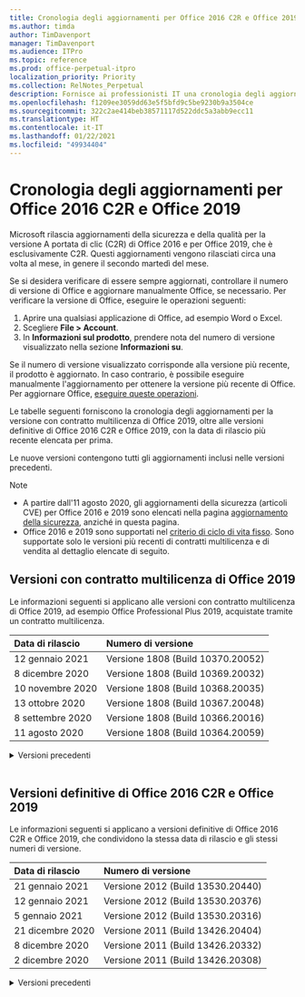 ```yaml
---
title: Cronologia degli aggiornamenti per Office 2016 C2R e Office 2019
ms.author: timda
author: TimDavenport
manager: TimDavenport
ms.audience: ITPro
ms.topic: reference
ms.prod: office-perpetual-itpro
localization_priority: Priority
ms.collection: RelNotes_Perpetual
description: Fornisce ai professionisti IT una cronologia degli aggiornamenti per le versioni con licenza perpetua di Office 2016 e 2019 che usano la tecnologia A portata di clic (C2R)
ms.openlocfilehash: f1209ee3059dd63e5f5bfd9c5be9230b9a3504ce
ms.sourcegitcommit: 322c2ae414beb38571117d522ddc5a3abb9ecc11
ms.translationtype: HT
ms.contentlocale: it-IT
ms.lasthandoff: 01/22/2021
ms.locfileid: "49934404"
---
```

# <a name="update-history-for-office-2016-c2r-and-office-2019"></a>Cronologia degli aggiornamenti per Office 2016 C2R e Office 2019

Microsoft rilascia aggiornamenti della sicurezza e della qualità per la versione A portata di clic (C2R) di Office 2016 e per Office 2019, che è esclusivamente C2R. Questi aggiornamenti vengono rilasciati circa una volta al mese, in genere il secondo martedì del mese.

Se si desidera verificare di essere sempre aggiornati, controllare il numero di versione di Office e aggiornare manualmente Office, se necessario. Per verificare la versione di Office, eseguire le operazioni seguenti:

  1.    Aprire una qualsiasi applicazione di Office, ad esempio Word o Excel.
  2.    Scegliere **File > Account**.
  3.    In **Informazioni sul prodotto**, prendere nota del numero di versione visualizzato nella sezione **Informazioni su**.

Se il numero di versione visualizzato corrisponde alla versione più recente, il prodotto è aggiornato. In caso contrario, è possibile eseguire manualmente l'aggiornamento per ottenere la versione più recente di Office. Per aggiornare Office, [eseguire queste operazioni](https://support.office.com/article/2ab296f3-7f03-43a2-8e50-46de917611c5).


Le tabelle seguenti forniscono la cronologia degli aggiornamenti per la versione con contratto multilicenza di Office 2019, oltre alle versioni definitive di Office 2016 C2R e Office 2019, con la data di rilascio più recente elencata per prima.

Le nuove versioni contengono tutti gli aggiornamenti inclusi nelle versioni precedenti.


 > [!NOTE]
> - A partire dall'11 agosto 2020, gli aggiornamenti della sicurezza (articoli CVE) per Office 2016 e 2019 sono elencati nella pagina [aggiornamento della sicurezza](https://docs.microsoft.com/officeupdates/microsoft365-apps-security-updates), anziché in questa pagina. 
> - Office 2016 e 2019 sono supportati nel [criterio di ciclo di vita fisso](https://docs.microsoft.com/lifecycle/policies/fixed). Sono supportate solo le versioni più recenti di contratti multilicenza e di vendita al dettaglio elencate di seguito.


## <a name="volume-licensed-versions-of-office-2019"></a>Versioni con contratto multilicenza di Office 2019
Le informazioni seguenti si applicano alle versioni con contratto multilicenza di Office 2019, ad esempio Office Professional Plus 2019, acquistate tramite un contratto multilicenza.

[//]: # (NON RIMUOVERE L'INIZIO DELLA TABELLA VL)


|**Data di rilascio**|**Numero di versione**|
|:-----|:-----|
|12 gennaio 2021|Versione 1808 (Build 10370.20052)|
|8 dicembre 2020|Versione 1808 (Build 10369.20032)|
|10 novembre 2020|Versione 1808 (Build 10368.20035)|
|13 ottobre 2020|Versione 1808 (Build 10367.20048)|
|8 settembre 2020|Versione 1808 (Build 10366.20016)|
|11 agosto 2020|Versione 1808 (Build 10364.20059)|


[//]: # (NON RIMUOVERE LA FINE DELLA TABELLA VL)

<details>
<summary>Versioni precedenti</summary>
 

[//]: # (NON RIMUOVERE L'INIZIO DELLA VECCHIA TABELLA VL)


|**Data di rilascio**|**Numero di versione**|
|:-----|:-----|
|14 luglio 2020   |Versione 1808 (Build 10363.20015)  |
|9 giugno 2020   |Versione 1808 (Build 10361.20002)  |
|12 maggio 2020   |Versione 1808 (Build 10359.20023)  |
|14 aprile 2020   |Versione 1808 (Build 10358.20061)  |
|10 marzo 2020   |Versione 1808 (Build 10357.20081)  |
|11 febbraio 2020   |Versione 1808 (Build 10356.20006)  |


[//]: # (NON RIMUOVERE LA FINE DELLA VECCHIA TABELLA VL)

</details>


<br/>

## <a name="retail-versions-of-office-2016-c2r-and-office-2019"></a>Versioni definitive di Office 2016 C2R e Office 2019
Le informazioni seguenti si applicano a versioni definitive di Office 2016 C2R e Office 2019, che condividono la stessa data di rilascio e gli stessi numeri di versione.

[//]: # (NON RIMUOVERE L'INIZIO DELLA TABELLA RETAIL)


|**Data di rilascio**|**Numero di versione**|
|:-----|:-----|
|21 gennaio 2021|Versione 2012 (Build 13530.20440)|
|12 gennaio 2021|Versione 2012 (Build 13530.20376)|
|5 gennaio 2021|Versione 2012 (Build 13530.20316)|
|21 dicembre 2020|Versione 2011 (Build 13426.20404)|
|8 dicembre 2020|Versione 2011 (Build 13426.20332)|
|2 dicembre 2020|Versione 2011 (Build 13426.20308)|


[//]: # (NON RIMUOVERE LA FINE DELLA TABELLA RETAIL)

<details>
<summary>Versioni precedenti</summary>
 

[//]: # (NON RIMUOVERE L'INIZIO DELLA VECCHIA TABELLA RETAIL)


|**Data di rilascio**|**Numero di versione**|
|:-----|:-----|
|30 novembre 2020|Versione 2011 (Build 13426.20294)|
|23 novembre 2020|Versione 2011 (Build 13426.20274)|
|17 novembre 2020|Versione 2010 (Build 13328.20408)|
|10 novembre 2020|Version 2010 (Build 13328.20356)|
|27 ottobre 2020|Versione 2010 (Build 13328.20292)|
|21 ottobre 2020|Versione 2009 (Build 13231.20418)|
|13 ottobre 2020|Versione 2009 (Build 13231.20390)|
|8 ottobre 2020|Versione 2009 (Build 13231.20368)|
|28 settembre 2020|Versione 2009 (Build 13231.20262)|
|22 settembre 2020|Versione 2008 (Build 13127.20508)|
|9 settembre 2020|Versione 2008 (Build 13127.20408)|
|31 agosto 2020|Versione 2008 (Build 13127.20296)|
|25 agosto 2020|Versione 2007 (Build 13029.20460)|
|11 agosto 2020|Versione 2007 (Build 13029.20344)|
|30 luglio 2020|Versione 2007 (Build 13029.20308)  |
|28 luglio 2020|Versione 2006 (Build 13001.20498)  |
|14 luglio 2020|Versione 2006 (Build 13001.20384)  |
|30 giugno 2020|Versione 2006 (Build 13001.20266)  |
|24 giugno 2020|Versione 2005 (Build 12827.20470)  |
|9 giugno 2020|Versione 2005 (Build 12827.20336)  |
|2 giugno 2020|Versione 2005 (Build 12827.20268)  |
|21 maggio 2020|Versione 2004 (Build 12730.20352)  |
|12 maggio 2020|Versione 2004 (Build 12730.20270)  |
|4 maggio 2020|Versione 2004 (Build 12730.20250)  |
|29 aprile 2020|Versione 2004 (Build 12730.20236)  |
|15 aprile 2020|Versione 2003 (Build 12624.20466)  |
|14 aprile 2020|Versione 2003 (Build 12624.20442)  |
|31 marzo 2020|Versione 2003 (Build 12624.20382)  |
|25 marzo 2020|Versione 2003 (Build 12624.20320)  |
|10 marzo 2020|Versione 2002 (Build 12527.20278)  |
|1 marzo 2020   |Versione 2002 (Build 12527.20242)  |


[//]: # (NON RIMUOVERE LA FINE DELLA VECCHIA TABELLA RETAIL)


</details>






